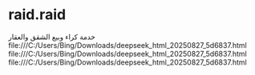 # raid.raid
خدمة كراء وبيع الشقق والعقار file:///C:/Users/Bing/Downloads/deepseek_html_20250827_5d6837.html
file:///C:/Users/Bing/Downloads/deepseek_html_20250827_5d6837.html
file:///C:/Users/Bing/Downloads/deepseek_html_20250827_5d6837.html
